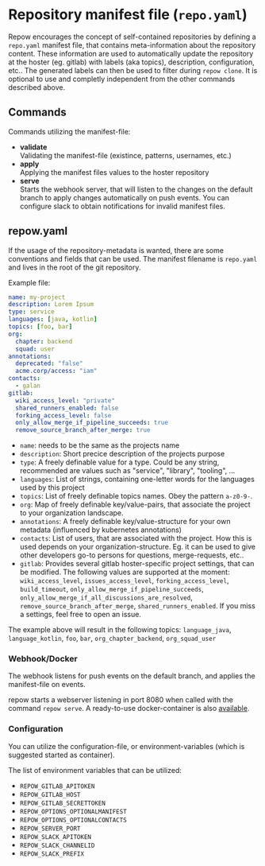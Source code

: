 # Repository manifest file (`repo.yaml`)

Repow encourages the concept of self-contained repositories by defining a `repo.yaml` manifest file, that contains meta-information about the repository content. These information are used to automatically update the repository at the hoster (eg. gitlab) with labels (aka topics), description, configuration, etc.. The generated labels can then be used to filter during `repow clone`.
It is optional to use and completly independent from the other commands described above.


## Commands
Commands utilizing the manifest-file:
* **validate**\
Validating the manifest-file (existince, patterns, usernames, etc.)
* **apply**\
Applying the manifest files values to the hoster repository
* **serve**\
Starts the webhook server, that will listen to the changes on the default branch to apply changes automatically on push events. You can configure slack to obtain notifications for invalid manifest files.


## repow.yaml
If the usage of the repository-metadata is wanted, there are some conventions and fields that can be used. The manifest filename is `repo.yaml` and lives in the root of the git repository.

Example file:
```yaml
name: my-project
description: Lorem Ipsum
type: service
languages: [java, kotlin]
topics: [foo, bar]
org:
  chapter: backend
  squad: user
annotations:
  deprecated: "false"
  acme.corp/access: "iam"
contacts:
  - galan
gitlab:
  wiki_access_level: "private"
  shared_runners_enabled: false
  forking_access_level: false
  only_allow_merge_if_pipeline_succeeds: true
  remove_source_branch_after_merge: true
```

* `name`: needs to be the same as the projects name
* `description`: Short precice description of the projects purpose
* `type`: A freely definable value for a type. Could be any string, recommended are values such as "service", "library", "tooling", ...
* `languages`: List of strings, containing one-letter words for the languages used by this project
* `topics`: List of freely definable topics names. Obey the pattern `a-z0-9-`.
* `org`: Map of freely definable key/value-pairs, that associate the project to your organization landscape.
* `annotations`: A freely definable key/value-structure for your own metadata (influenced by kubernetes annotations)
* `contacts`: List of users, that are associated with the project. How this is used depends on your organization-structure. Eg. it can be used to give other developers go-to persons for questions, merge-requests, etc..
* `gitlab`: Provides several gitlab hoster-specific project settings, that can be modified. The following values are supported at the moment: `wiki_access_level`, `issues_access_level`, `forking_access_level`, `build_timeout`, `only_allow_merge_if_pipeline_succeeds`, `only_allow_merge_if_all_discussions_are_resolved`, `remove_source_branch_after_merge`, `shared_runners_enabled`. If you miss a settings, feel free to open an issue.

The example above will result in the following topics: `language_java`, `language_kotlin`, `foo`, `bar`, `org_chapter_backend`, `org_squad_user`



### Webhook/Docker
The webhook listens for push events on the default branch, and applies the manifest-file on events.

repow starts a webserver listening in port 8080 when called with the command `repow serve`. A ready-to-use docker-container is also [available](https://hub.docker.com/repository/docker/galan/repow).

### Configuration
You can utilize the configuration-file, or environment-variables (which is suggested started as container).

The list of environment variables that can be utilized:

* `REPOW_GITLAB_APITOKEN`
* `REPOW_GITLAB_HOST`
* `REPOW_GITLAB_SECRETTOKEN`
* `REPOW_OPTIONS_OPTIONALMANIFEST`
* `REPOW_OPTIONS_OPTIONALCONTACTS`
* `REPOW_SERVER_PORT`
* `REPOW_SLACK_APITOKEN`
* `REPOW_SLACK_CHANNELID`
* `REPOW_SLACK_PREFIX`
